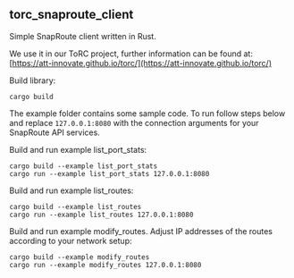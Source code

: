## torc_snaproute_client 

Simple SnapRoute client written in Rust.

We use it in our ToRC project, further information can be found at: [https://att-innovate.github.io/torc/](https://att-innovate.github.io/torc/) 

Build library:

	cargo build

The example folder contains some sample code.
To run follow steps below and replace `127.0.0.1:8080` with the connection arguments for your SnapRoute API services.

Build and run example list_port_stats:
	
	cargo build --example list_port_stats
	cargo run --example list_port_stats 127.0.0.1:8080

Build and run example list_routes:
	
	cargo build --example list_routes
	cargo run --example list_routes 127.0.0.1:8080

Build and run example modify_routes. Adjust IP addresses of the routes according to your network setup:
	
	cargo build --example modify_routes
	cargo run --example modify_routes 127.0.0.1:8080
